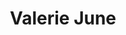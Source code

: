 ---
title: "Valerie June"
summary: "American singer, songwriter and multi-instrumentalist from Memphis, Tennessee, USA. Daughter of , sister of and ."
image: "valerie-june.jpg"
apple_music_artist_url: "https://music.apple.com/gb/artist/valerie-june/313040471"
---